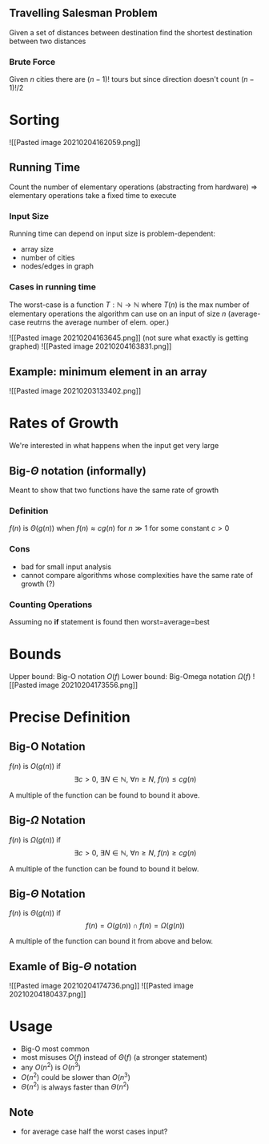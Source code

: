 ## Travelling Salesman Problem
Given a set of distances between destination find the shortest destination between two distances
### Brute Force
Given $n$ cities there are $(n-1)!$ tours but since direction doesn't count $(n-1)!/2$


# Sorting
![[Pasted image 20210204162059.png]]

## Running Time
Count the number of elementary operations (abstracting from hardware)
=> elementary operations take a fixed time to execute

### Input Size
Running time can depend on input
size is problem-dependent:
- array size
- number of cities
- nodes/edges in graph

### Cases in running time
The worst-case is a function $T : \mathbb{N} \rightarrow \mathbb{N}$ where $T(n)$ is the max number of elementary operations the algorithm can use on an input of size $n$
(average-case reutrns the average number of elem. oper.)

![[Pasted image 20210204163645.png]]
(not sure what exactly is getting graphed)
![[Pasted image 20210204163831.png]]

## Example: minimum element in an array
![[Pasted image 20210203133402.png]]


# Rates of Growth
We're interested in what happens when the input get very large

## Big-$\Theta$ notation (informally)
Meant to show that two functions have the same rate of growth

### Definition 
$f(n)$ is $\Theta (g(n))$ when $f(n) \approx cg(n)$ for $n \gg 1$ for some constant $c>0$

### Cons
- bad for small input analysis
- cannot compare algorithms whose complexities have the same rate of growth (?)

### Counting Operations
Assuming no **if** statement is found then worst=average=best

# Bounds
Upper bound: Big-O notation $O(f)$
Lower bound: Big-Omega notation $\Omega (f)$
![[Pasted image 20210204173556.png]]

# Precise Definition
## Big-O Notation
$f(n)$ is $O(g(n))$ if 
$$\exists c>0, \ \exists N \in \mathbb{N}, \ \forall n \geq N, \ f(n) \leq cg(n)$$

A multiple of the function can be found to bound it above.

## Big-$\Omega$ Notation
$f(n)$ is $\Omega (g(n))$ if
$$\exists c>0, \ \exists N \in \mathbb{N}, \ \forall n \geq N, \ f(n) \geq cg(n)$$

A multiple of the function can be found to bound it below.

## Big-$\Theta$ Notation
$f(n)$ is $\Theta (g(n))$ if
$$f(n)=O (g(n)) \cap f(n)= \Omega (g(n))$$

A multiple of the function can bound it from above and below.

## Examle of Big-$\Theta$ notation
![[Pasted image 20210204174736.png]]
![[Pasted image 20210204180437.png]]

# Usage
- Big-O most common
- most misuses $O(f)$ instead of $\Theta (f)$ (a stronger statement)
- any $O(n^{2})$ is $O (n^{3})$
- $O(n^{2})$ could be slower than $O (n^{3})$
- $\Theta (n^{2})$ is always faster than $\Theta (n^{2})$

## Note
- for average case half the worst cases input?
